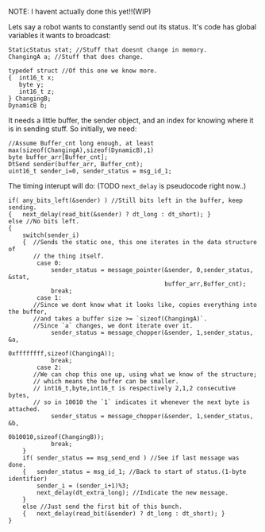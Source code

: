
NOTE: I havent actually done this yet!!(WIP)

Lets say a robot wants to constantly send out its status. It's code has global
variables it wants to broadcast:

    StaticStatus stat; //Stuff that doesnt change in memory.
    ChangingA a; //Stuff that does change.
    
    typedef struct //Of this one we know more.
    {  int16_t x;
       byte y;
       int16_t z;
    } ChangingB;
    DynamicB b;

It needs a little buffer, the sender object, and an index for knowing where
it is in sending stuff. So initially, we need:

    //Assume Buffer_cnt long enough, at least max(sizeof(ChangingA),sizeof(DynamicB),1)
    byte buffer_arr[Buffer_cnt]; 
    DtSend sender(buffer_arr, Buffer_cnt);
    uint16_t sender_i=0, sender_status = msg_id_1;

The timing interupt will do:  (TODO `next_delay` is pseudocode right now..)

    if( any_bits_left(&sender) ) //Still bits left in the buffer, keep sending.
    {   next_delay(read_bit(&sender) ? dt_long : dt_short); }
    else //No bits left.
    {  
        switch(sender_i)
        {  //Sends the static one, this one iterates in the data structure of
           // the thing itself.
            case 0: 
                sender_status = message_pointer(&sender, 0,sender_status, &stat,
                                                buffer_arr,Buffer_cnt);
                break;
            case 1:
           //Since we dont know what it looks like, copies everything into the buffer,
           //and takes a buffer size >= `sizeof(ChangingA)`.
           //Since `a` changes, we dont iterate over it.
                sender_status = message_chopper(&sender, 1,sender_status, &a,
                                                0xffffffff,sizeof(ChangingA));
                break;
            case 2:
           //We can chop this one up, using what we know of the structure; 
           // which means the buffer can be smaller.
           // int16_t,byte,int16_t is respectively 2,1,2 consecutive bytes,
           // so in 10010 the `1` indicates it whenever the next byte is attached.
                sender_status = message_chopper(&sender, 1,sender_status, &b,
                                                0b10010,sizeof(ChangingB));
                break;
        }
        if( sender_status == msg_send_end ) //See if last message was done.
        {   sender_status = msg_id_1; //Back to start of status.(1-byte identifier)
            sender_i = (sender_i+1)%3;
            next_delay(dt_extra_long); //Indicate the new message.
        }
        else //Just send the first bit of this bunch.
        {   next_delay(read_bit(&sender) ? dt_long : dt_short); }
    }
